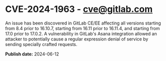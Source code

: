 # CVE-2024-1963 - cve@gitlab.com

An issue has been discovered in GitLab CE/EE affecting all versions starting from 8.4 prior to 16.10.7, starting from 16.11 prior to 16.11.4, and starting from 17.0 prior to 17.0.2. A vulnerability in GitLab's Asana integration allowed an attacker to potentially cause a regular expression denial of service by sending specially crafted requests.

**Publish date:** 2024-06-12
